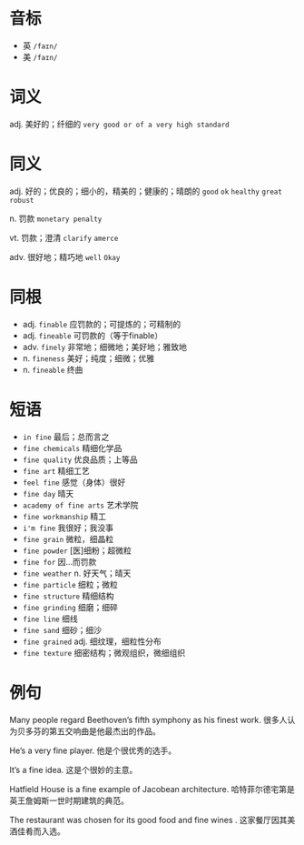 # 音标

- 英 `/faɪn/`
- 美 `/faɪn/`

# 词义

adj. 美好的；纤细的
`very good or of a very high standard`

# 同义

adj. 好的；优良的；细小的，精美的；健康的；晴朗的
`good` `ok` `healthy` `great` `robust`

n. 罚款
`monetary penalty`

vt. 罚款；澄清
`clarify` `amerce`

adv. 很好地；精巧地
`well` `Okay`

# 同根

- adj. `finable` 应罚款的；可提炼的；可精制的
- adj. `fineable` 可罚款的（等于finable）
- adv. `finely` 非常地；细微地；美好地；雅致地
- n. `fineness` 美好；纯度；细微；优雅
- n. `fineable` 终曲

# 短语

- `in fine` 最后；总而言之
- `fine chemicals` 精细化学品
- `fine quality` 优良品质；上等品
- `fine art` 精细工艺
- `feel fine` 感觉（身体）很好
- `fine day` 晴天
- `academy of fine arts` 艺术学院
- `fine workmanship` 精工
- `i'm fine` 我很好；我没事
- `fine grain` 微粒，细晶粒
- `fine powder` [医]细粉；超微粒
- `fine for` 因…而罚款
- `fine weather` n. 好天气；晴天
- `fine particle` 细粒；微粒
- `fine structure` 精细结构
- `fine grinding` 细磨；细碎
- `fine line` 细线
- `fine sand` 细砂；细沙
- `fine grained` adj. 细纹理，细粒性分布
- `fine texture` 细密结构；微观组织，微细组织

# 例句

Many people regard Beethoven’s fifth symphony as his finest work.
很多人认为贝多芬的第五交响曲是他最杰出的作品。

He’s a very fine player.
他是个很优秀的选手。

It’s a fine idea.
这是个很妙的主意。

Hatfield House is a fine example of Jacobean architecture.
哈特菲尔德宅第是英王詹姆斯一世时期建筑的典范。

The restaurant was chosen for its good food and fine wines .
这家餐厅因其美酒佳肴而入选。


